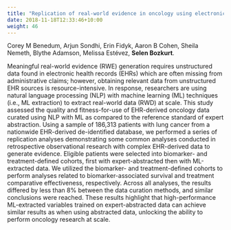 ```yaml
---
title: "Replication of real-world evidence in oncology using electronic health record data extracted by machine learning."
date: 2018-11-18T12:33:46+10:00
weight: 46
---
```


Corey M Benedum, Arjun Sondhi, Erin Fidyk, Aaron B Cohen, Sheila Nemeth, Blythe Adamson, Melissa Estévez, **Selen Bozkurt**.

<!--more-->
Meaningful real-world evidence (RWE) generation requires unstructured data found in electronic health records (EHRs) which are often missing from administrative claims; however, obtaining relevant data from unstructured EHR sources is resource-intensive. In response, researchers are using natural language processing (NLP) with machine learning (ML) techniques (i.e., ML extraction) to extract real-world data (RWD) at scale. This study assessed the quality and fitness-for-use of EHR-derived oncology data curated using NLP with ML as compared to the reference standard of expert abstraction. Using a sample of 186,313 patients with lung cancer from a nationwide EHR-derived de-identified database, we performed a series of replication analyses demonstrating some common analyses conducted in retrospective observational research with complex EHR-derived data to generate evidence. Eligible patients were selected into biomarker- and treatment-defined cohorts, first with expert-abstracted then with ML-extracted data. We utilized the biomarker- and treatment-defined cohorts to perform analyses related to biomarker-associated survival and treatment comparative effectiveness, respectively. Across all analyses, the results differed by less than 8% between the data curation methods, and similar conclusions were reached. These results highlight that high-performance ML-extracted variables trained on expert-abstracted data can achieve similar results as when using abstracted data, unlocking the ability to perform oncology research at scale.